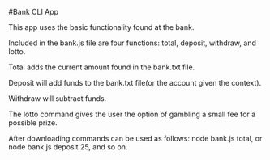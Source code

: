 #Bank CLI App

This app uses the basic functionality found at the bank.

Included in the bank.js file are four functions: total, deposit, withdraw, and lotto.

Total adds the current amount found in the bank.txt file.

Deposit will add funds to the bank.txt file(or the account given the context).

Withdraw will subtract funds.

The lotto command gives the user the option of gambling a small fee for a possible prize.

After downloading commands can be used as follows: node bank.js total, or node bank.js deposit 25, and so on.